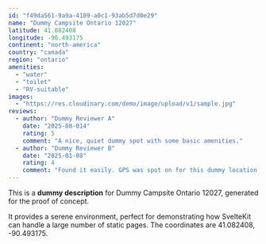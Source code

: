 ```yaml
---
id: "f49da561-9a9a-4109-a0c1-93ab5d7d0e29"
name: "Dummy Campsite Ontario 12027"
latitude: 41.082408
longitude: -90.493175
continent: "north-america"
country: "canada"
region: "ontario"
amenities:
  - "water"
  - "toilet"
  - "RV-suitable"
images:
  - "https://res.cloudinary.com/demo/image/upload/v1/sample.jpg"
reviews:
  - author: "Dummy Reviewer A"
    date: "2025-08-014"
    rating: 5
    comment: "A nice, quiet dummy spot with some basic amenities."
  - author: "Dummy Reviewer B"
    date: "2025-01-08"
    rating: 4
    comment: "Found it easily. GPS was spot on for this dummy location."
---
```


This is a **dummy description** for Dummy Campsite Ontario 12027, generated for the proof of concept.

It provides a serene environment, perfect for demonstrating how SvelteKit can handle a large number of static pages. The coordinates are 41.082408, -90.493175.
